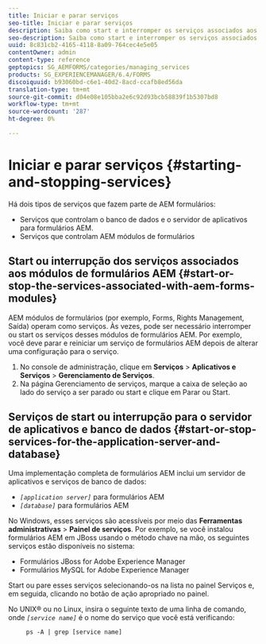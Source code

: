 ```yaml
---
title: Iniciar e parar serviços
seo-title: Iniciar e parar serviços
description: Saiba como start e interromper os serviços associados aos módulos AEM Forms, ao servidor de aplicativos e ao banco de dados.
seo-description: Saiba como start e interromper os serviços associados aos módulos AEM Forms, ao servidor de aplicativos e ao banco de dados.
uuid: 8c831cb2-4165-4118-8a09-764cec4e5e05
contentOwner: admin
content-type: reference
geptopics: SG_AEMFORMS/categories/managing_services
products: SG_EXPERIENCEMANAGER/6.4/FORMS
discoiquuid: b93060bd-c6e1-40d2-8acd-ccafb8ed56da
translation-type: tm+mt
source-git-commit: d04e08e105bba2e6c92d93bcb58839f1b5307bd8
workflow-type: tm+mt
source-wordcount: '287'
ht-degree: 0%

---
```



# Iniciar e parar serviços {#starting-and-stopping-services}

Há dois tipos de serviços que fazem parte de AEM formulários:

* Serviços que controlam o banco de dados e o servidor de aplicativos para formulários AEM.
* Serviços que controlam AEM módulos de formulários

## Start ou interrupção dos serviços associados aos módulos de formulários AEM {#start-or-stop-the-services-associated-with-aem-forms-modules}

AEM módulos de formulários (por exemplo, Forms, Rights Management, Saída) operam como serviços. Às vezes, pode ser necessário interromper ou start os serviços desses módulos de formulários AEM. Por exemplo, você deve parar e reiniciar um serviço de formulários AEM depois de alterar uma configuração para o serviço.

1. No console de administração, clique em **Serviços** > **Aplicativos e Serviços** > **Gerenciamento de Serviços**.
1. Na página Gerenciamento de serviços, marque a caixa de seleção ao lado do serviço a ser parado ou start e clique em Parar ou Start.

## Serviços de start ou interrupção para o servidor de aplicativos e banco de dados {#start-or-stop-services-for-the-application-server-and-database}

Uma implementação completa de formulários AEM inclui um servidor de aplicativos e serviços de banco de dados:

* *`[application server]`* para formulários AEM
* *`[database]`* para formulários AEM

No Windows, esses serviços são acessíveis por meio das **Ferramentas administrativas** > **Painel de serviços**. Por exemplo, se você instalou formulários AEM em JBoss usando o método chave na mão, os seguintes serviços estão disponíveis no sistema:

* Formulários JBoss for Adobe Experience Manager
* Formulários MySQL for Adobe Experience Manager

Start ou pare esses serviços selecionando-os na lista no painel Serviços e, em seguida, clicando no botão de ação apropriado no painel.

No UNIX® ou no Linux, insira o seguinte texto de uma linha de comando, onde *`[service name]`* é o nome do serviço que você está verificando:

```as3
     ps -A | grep [service name]
```

